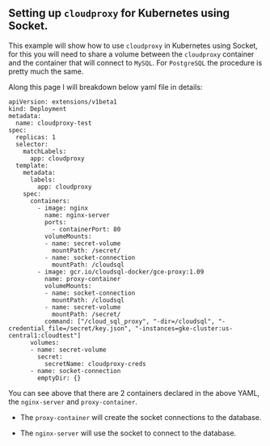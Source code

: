 ## Setting up `cloudproxy` for Kubernetes using Socket.

This example will show how to use `cloudproxy` in Kubernetes using Socket, for this you will need to share a volume between the `cloudproxy` container and the container that will connect to `MySQL`. For `PostgreSQL` the procedure is pretty much the same.

Along this page I will breakdown below yaml file in details:

```
apiVersion: extensions/v1beta1
kind: Deployment
metadata:
  name: cloudproxy-test
spec:
  replicas: 1
  selector:
    matchLabels:
      app: cloudproxy
  template:
    metadata:
      labels:
        app: cloudproxy
    spec:
      containers:
        - image: nginx
          name: nginx-server
          ports:
            - containerPort: 80
          volumeMounts:
          - name: secret-volume
            mountPath: /secret/
          - name: socket-connection
            mountPath: /cloudsql
        - image: gcr.io/cloudsql-docker/gce-proxy:1.09
          name: proxy-container
          volumeMounts:
          - name: socket-connection
            mountPath: /cloudsql
          - name: secret-volume
            mountPath: /secret/
          command: ["/cloud_sql_proxy", "-dir=/cloudsql", "-credential_file=/secret/key.json", "-instances=gke-cluster:us-central1:cloudtest"]
      volumes:
      - name: secret-volume
        secret:
          secretName: cloudproxy-creds
      - name: socket-connection
        emptyDir: {}
```
You can see above that there are 2 containers declared in the above YAML, the `nginx-server` and `proxy-container`.

- The `proxy-container` will create the socket connections to the database.

- The `nginx-server` will use the socket to connect to the database.

